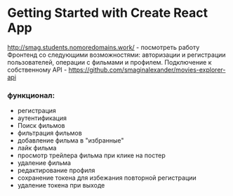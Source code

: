 # Getting Started with Create React App
http://smag.students.nomoredomains.work/ - посмотреть работу
Фронтенд со следующими возможностями: авторизации и регистрации пользователей, операции с фильмами и профилем.
Подключение к собственному API - https://github.com/smaginalexander/movies-explorer-api

### функционал:
* регистрация
* аутентификация
* Поиск фильмов 
* фильтрация фильмов
* добавление фильма в "избранные"
* лайк фильма
* просмотр трейлера фильма при клике на постер
* удаление фильма 
* редактирование профиля
* сохранение токена для избежания повторной регистрации
* удаление токена при выходе
